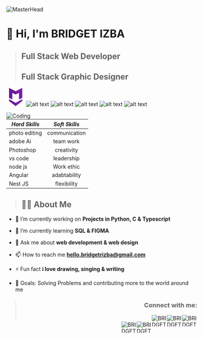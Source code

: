![MasterHead](https://blog.bit.ai/wp-content/uploads/2018/09/How-to-Embed-GitHub-Gists-in-Your-Documents-Blog-Banner.png)


# 👋 Hi, I'm **BRIDGET IZBA**
>## Full Stack Web Developer
>## Full Stack Graphic Designer
![alt text](https://github.com/adam-p/markdown-here/raw/master/src/common/images/icon48.png "Logo Title Text 1")
![alt text](https://raw.githubusercontent.com/abrahamcalf/programming-languages-logos/master/src/html/html_64x64.png "Logo Title Text 1")
![alt text]( https://raw.githubusercontent.com/abrahamcalf/programming-languages-logos/master/src/css/css_48x48.png "Logo Title Text 1")
![alt text](https://raw.githubusercontent.com/abrahamcalf/programming-languages-logos/master/src/javascript/javascript_48x48.png "Logo Title Text 1")
![alt text](https://raw.githubusercontent.com/abrahamcalf/programming-languages-logos/master/src/c/c_48x48.png "Logo Title Text 1")
![alt text](https://raw.githubusercontent.com/abrahamcalf/programming-languages-logos/master/src/python/python_48x48.png "Logo Title Text 1")


<img align= "left" alt="Coding" width="400" src="https://cdn.dribbble.com/users/1162077/screenshots/3848914/media/320984a9ca58b3c73274c9259ecf6de8.gif">

| *Hard Skills* | *Soft Skills* | 
| ------------- |:-------------:|
| photo editing | communication |
| adobe Ai      | team work     |
| Photoshop     | creativity    |
| vs code       | leadership    |
| node js       | Work ethic    |
| Angular       | adabtability  |
| Nest JS       | flexibility   |


> ## 🙋‍♂️ About Me
>
- 🔭 I’m currently working on **Projects in Python, C & Typescript**

- 🌱 I’m currently learning **SQL & FIGMA**

- 💬 Ask me about **web development & web design**

- 📫 How to reach me **hello.bridgetrizba@gmail.com**

- ⚡ Fun fact **i love drawing, singing & writing**

- 🥅 Goals: Solving Problems and contributing more to the world around me
>

>
><h3 align="right">Connect with me:</h3>
><p align="right">
>
> <a href="https://www.linkedin.com/in/bridget-izba" target="_blank"><img align="right"
>      src="https://raw.githubusercontent.com/rahuldkjain/github-profile-readme-generator/master/src/images/icons/Social/linked-in-alt.svg"
>      alt="BRIDGET IZBA" height="30" width="40" /></a> 
>    <a href="https://wa.me/+2349137120296" target="_blank_"><img align="right"
>      src="https://raw.githubusercontent.com/rahuldkjain/github-profile-readme-generator/master/src/images/icons/Social/whatsapp.svg"
>      alt="BRIDGET IZBA" height="30" width="40" /></a> 
>  <a href="https://fb.com/bridget.ebube" target="_blank"><img align="right"
>      src="https://raw.githubusercontent.com/rahuldkjain/github-profile-readme-generator/master/src/images/icons/Social/facebook.svg"
>      alt="BRIDGET IZBA" height="30" width="40" /></a>   
>  <a href="https://www.instagram.com/bigmadame_x" target="_blank"><img align="right"
>      src="https://raw.githubusercontent.com/rahuldkjain/github-profile-readme-generator/master/src/images/icons/Social/instagram.svg"
>      alt="BRIDGET IZBA" height="30" width="40" /></a> 
> <a href="https://twitter.com/bigmadame_x" target="_blank"><img align="right"
>      src="https://raw.githubusercontent.com/rahuldkjain/github-profile-readme-generator/master/src/images/icons/Social/twitter.svg"
>      alt="BRIDGET IZBA" height="30" width="40" /></a> 



<!---
misschiiff/misschiiff is a ✨ special ✨ repository because its `README.md` (this file) appears on your GitHub profile.
You can click the Preview link to take a look at your changes.
--->
